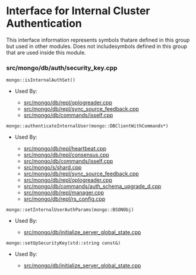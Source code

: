 
# Interface for Internal Cluster Authentication
This interface information represents symbols thatare defined in this group but used in other modules.  Does not includesymbols defined in this group that are used inside this module.

### src/mongo/db/auth/security\_key.cpp

<div></div>

    mongo::isInternalAuthSet()

- Used By:

    - [src/mongo/db/repl/oplogreader.cpp](../../../replication/replication)
    - [src/mongo/db/repl/sync\_source\_feedback.cpp](../../../replication/replication)
    - [src/mongo/db/commands/isself.cpp](../../../queries/database\_commands)

<div></div>

    mongo::authenticateInternalUser(mongo::DBClientWithCommands*)

- Used By:

    - [src/mongo/db/repl/heartbeat.cpp](../../../replication/replication)
    - [src/mongo/db/repl/consensus.cpp](../../../replication/replication)
    - [src/mongo/db/commands/isself.cpp](../../../queries/database\_commands)
    - [src/mongo/s/shard.cpp](../../../sharding/sharding)
    - [src/mongo/db/repl/sync\_source\_feedback.cpp](../../../replication/replication)
    - [src/mongo/db/repl/oplogreader.cpp](../../../replication/replication)
    - [src/mongo/db/commands/auth\_schema\_upgrade\_d.cpp](../../../security/authorization)
    - [src/mongo/db/repl/manager.cpp](../../../replication/replication)
    - [src/mongo/db/repl/rs\_config.cpp](../../../replication/replication)

<div></div>

    mongo::setInternalUserAuthParams(mongo::BSONObj)

- Used By:

    - [src/mongo/db/initialize\_server\_global\_state.cpp](../../../process\_management/startup\_initialization)

<div></div>

    mongo::setUpSecurityKey(std::string const&)

- Used By:

    - [src/mongo/db/initialize\_server\_global\_state.cpp](../../../process\_management/startup\_initialization)
